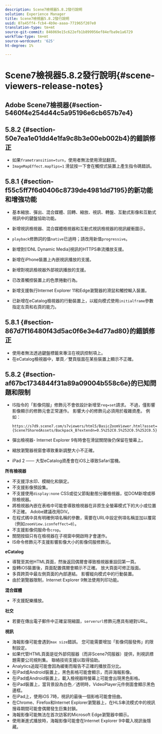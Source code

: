 ```yaml
---
description: Scene7檢視器5.8.2發行說明
solution: Experience Manager
title: Scene7檢視器5.8.2發行說明
uuid: 07a45ff4-fcb4-4b9e-aaaa-771965f207e0
translation-type: tm+mt
source-git-commit: 846069e15c622efb1b899956ef84efba9e1a6729
workflow-type: tm+mt
source-wordcount: '625'
ht-degree: 1%

---
```



# Scene7檢視器5.8.2發行說明{#scene-viewers-release-notes}

## Adobe Scene7檢視器{#section-5460f4e254d44c5a95196e6cb657b7e4}

## 5.8.2 {#section-50e7ea1e01dd4e1fa9c8b3e00eb002b4}的錯誤修正

* 如果`frametransition=turn`，使用者無法使用滑鼠翻頁。
* `ImageMapEffect.mapTips=1` 滑鼠按一下會在觸控式裝置上產生指令碼錯誤。

## 5.8.1 {#section-f55c5ff7f6d0406c8739de4981dd7195}的新功能和增強功能

* 基本縮放、彈出、混合媒體、回轉、縮放、視訊、轉盤、互動式影像和互動式視訊中的鍵盤協助功能。
* 新增視訊檢視器、混合媒體檢視器和互動式視訊檢視器的視訊緩衝圖示。
* `playback`修飾詞的值`native`已過時；請改用新值`progressive`。

* 新增對[!DNL Dynamic Media]視訊的HTTPS串流播放支援。
* 新增在iPhone裝置上內嵌視訊播放的支援。
* 新增對視訊檢視器外部視訊播放的支援。
* 已改善觸控裝置上的色票捲動行為。
* 新增支援執行Internet Explorer 11和Edge瀏覽器的滑鼠和觸控輸入裝置。
* 已新增在eCatalog檢視器的行動裝置上，以縱向模式使用`initialframe`參數指定左頁和右頁的能力。

## 5.8.1 {#section-867d7f16480f43d5ac0f6e3e4d77ad80}的錯誤修正

* 使用者無法透過鍵盤標籤來專注在視訊控制項上。
* 在eCatalog檢視器中，單頁／雙頁版面在某些裝置上顯示不正確。

## 5.8.2 {#section-af67bc1734844f31a89a09004b558c6e}的已知問題和限制

* IS指令的「影像伺服」修飾元不會依設計新增至`req=set`請求。 不過，僅影響影像顯示的修飾元會正常運作。 影響大小的修飾元必須用於複雜資產。 例如：

   `https://s7d9.scene7.com/s7viewers/html5/BasicZoomViewer.html?asset= {Scene7SharedAssets/Backpack_B?extendn=0.5%252C0.5%252C0.5%252C0.5}`

* 彈出檢視器- Internet Explorer 9有時會在滑鼠關閉後仍保留在螢幕上。
* 縮放瀏覽器視窗會導致重新調整大小不正確。
* iPad 2 —— 大型eCatalog資產會在iOS上導致Safari當機。

**所有檢視器**

* 不支援浮水印、模糊化和鎖定。
* 不支援影像預設集。
* 不支援使用`display:none` CSS或從父節點動態分離檢視器，從DOM新增或移除檢視器。
* 將檢視器內嵌在表格中可能會導致檢視器在非原生全螢幕模式下的大小或位置不正確。 Adobe建議改用DIV。
* 在程式碼中具有明確例項名稱的參數，需要在URL中設定例項名稱並加以覆寫（例如`zoomView.iconfeffect=0`）。
* 不支援影像伺服命令`crop`。
* 關閉按鈕只有在檢視器在子視窗中開啟時才會運作。
* IS命令修飾元不支援影響影像大小的影像伺服修飾元。

**eCatalog**

* 導覽至其他HTML頁面，然後返回偶爾會導致檢視器重設回第一頁。
* 旋轉iOS裝置後，頁面配置偶爾會顯示不正確。 放大頁面可修正版面。
* 多頁跨頁中最左側頁面的內部連結。 影響縱向模式中的行動裝置。
* 由於瀏覽器限制，Internet Explorer 9無法使用列印功能。

**混合媒體**

* 不支援配樂播放。

**社交**

* 若要在傳出電子郵件中正確呈現縮圖，`serverurl`修飾元應具有絕對URL。

**視訊**

* 海報影像可能會遇到`max size`錯誤。 您可能需要增加「影像伺服發佈」的限制設定。
* 如果代管HTML頁面是從外部伺服器（而非Scene7伺服器）提供，則視訊標題需要公司規則集。 聯絡技術支援以取得協助。
* Analytics追蹤可能會因為緩衝而報告不正確的播放百分比。
* 在iPad或Android裝置上，黑色影格可能會顯示，而非海報影像。
* 在iPad或Android裝置上，載入檢視器時螢幕上可能會出現黑色影格。
* 在iPad裝置上，當背景設為白色／透明時，VideoPlayer元件側面會顯示黑色邊框。
* 在iPad上，使用iOS 7時，視訊的最後一個影格可能會扭曲。
* 在Chrome、Firefox和Internet Explorer瀏覽器上，在HLS串流模式中的視訊搜尋期間可能會偶爾發生巨集封鎖。
* 海報影像可能無法在首次訪客的Microsoft Edge瀏覽器中顯示。
* 使用漸進式播放時，海報影像可能會在Internet Explorer 9中載入視訊後隱藏。

